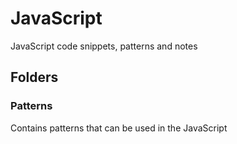 # JavaScript
JavaScript code snippets, patterns and notes

## Folders

### Patterns
Contains patterns that can be used in the JavaScript